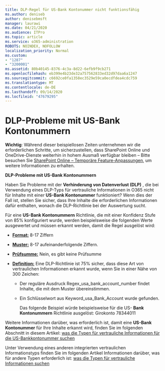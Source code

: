 ```yaml
---
title: DLP-Regel für US-Bank Kontonummer nicht funktionsfähig
ms.author: deniseb
author: denisebmsft
manager: laurawi
ms.date: 04/21/2020
ms.audience: ITPro
ms.topic: article
ms.service: o365-administration
ROBOTS: NOINDEX, NOFOLLOW
localization_priority: Normal
ms.custom:
- "1287"
- "3200001"
ms.assetid: 80b40145-8376-4c3a-8d22-6efb9f9cb271
ms.openlocfilehash: eb399e4b23de32a757562833ed32d97daa6a1247
ms.sourcegitcommit: c6692ce0fa1358ec3529e59ca0ecdfdea4cdc759
ms.translationtype: MT
ms.contentlocale: de-DE
ms.lasthandoff: 09/14/2020
ms.locfileid: "47679295"
---
```

# <a name="dlp-issues-with-us-bank-account-numbers"></a>DLP-Probleme mit US-Bank Kontonummern

**Wichtig**: Während dieser beispiellosen Zeiten unternehmen wir die erforderlichen Schritte, um sicherzustellen, dass SharePoint Online und OneDrive-Dienste weiterhin in hohem Ausmaß verfügbar bleiben – Bitte besuchen Sie [SharePoint Online – Temporäre Feature-Anpassungen](https://aka.ms/ODSPAdjustments), um weitere Informationen zu erhalten.

**DLP-Probleme mit US-Bank Kontonummern**

Haben Sie Probleme mit der **Verhinderung von Datenverlust (DLP)** , die bei Verwendung eines DLP-Typs für vertrauliche Informationen in O365 nicht für Inhalte mit einer **US-Bank Kontonummer** funktioniert? Wenn dies der Fall ist, stellen Sie sicher, dass Ihre Inhalte die erforderlichen Informationen dafür enthalten, wonach die DLP-Richtlinie bei der Auswertung sucht.
  
Für eine **US-Bank Kontonummern** Richtlinie, die mit einer Konfidenz Stufe von 85% konfiguriert wurde, werden beispielsweise die folgenden Werte ausgewertet und müssen erkannt werden, damit die Regel ausgelöst wird:
  
- **[Format:](https://docs.microsoft.com/microsoft-365/compliance/sensitive-information-type-entity-definitions#format-77)** 8-17 Ziffern

- **[Muster:](https://docs.microsoft.com/microsoft-365/compliance/sensitive-information-type-entity-definitions#pattern-77)** 8-17 aufeinanderfolgende Ziffern.

- **[Prüfsumme:](https://docs.microsoft.com/microsoft-365/compliance/sensitive-information-type-entity-definitions#checksum-76)** Nein, es gibt keine Prüfsumme

- **[Definition:](https://docs.microsoft.com/microsoft-365/compliance/sensitive-information-type-entity-definitions)** Eine DLP-Richtlinie ist 75% sicher, dass diese Art von vertraulichen Informationen erkannt wurde, wenn Sie in einer Nähe von 300 Zeichen:

  - Der reguläre Ausdruck Regex_usa_bank_account_number findet Inhalte, die mit dem Muster übereinstimmen.

  - Ein Schlüsselwort aus Keyword_usa_Bank_Account wurde gefunden.

    Das folgende Beispiel würde beispielsweise für die US- **Bank Kontonummern** Richtlinie ausgelöst: Girokonto 78344011

Weitere Informationen darüber, was erforderlich ist, damit eine **US-Bank Kontonummer** für Ihre Inhalte erkannt wird, finden Sie im folgenden Abschnitt in diesem Artikel: [was die Typen für vertrauliche Informationen für die US-Bankkontonummer suchen](https://docs.microsoft.com/microsoft-365/compliance/sensitive-information-type-entity-definitions#us-bank-account-number)
  
Unter Verwendung eines anderen integrierten vertraulichen Informationstyps finden Sie im folgenden Artikel Informationen darüber, was für andere Typen erforderlich ist: [was die Typen für vertrauliche Informationen suchen](https://docs.microsoft.com/microsoft-365/compliance/sensitive-information-type-entity-definitions)
  